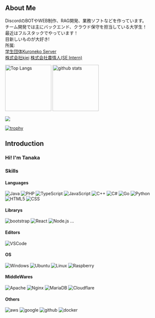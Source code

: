 ## About Me

DiscordのBOTやWEB制作、RAG開発、業務ソフトなどを作っています。<br/>
チーム開発では主にバックエンド、クラウド保守を担当している大学生！<br/>
最近はフルスタックでやっています！<br/>
目新しいものが大好き!<br/>
所属:<br/>
[学生団体Kuroneko Server](https://krnk.org/)<br/>
[株式会社kiei](https://kiei-inc.jp)
[株式会社農情人(SE Intern)](https://noujoujin.com/)<br/>


<p align="left">
  <img alt="Top Langs" height="150px" src="https://github-readme-stats.vercel.app/api/top-langs/?username=MaruyamaKoushirou&layout=compact&show_icons=true&theme=onedark" />
  <img alt="github stats" height="150px" src="https://github-readme-stats.vercel.app/api?username=MaruyamaKoushirou&theme=onedark&show_icons=ture" />

 ![](http://github-profile-summary-cards.vercel.app/api/cards/profile-details?username=MaruyamaKoushirou&theme=aura_dark)

[![trophy](https://github-profile-trophy.vercel.app/?username=MaruyamaKoushirou&theme=onedark)](https://github.com/ryo-ma/github-profile-trophy)
    
</p>

## Introduction
### Hi! I'm Tanaka
<h3>Skills</h3>
<h4>Languages</h4>
<p>
  <img alt="Java" src="https://img.shields.io/badge/-Java-ffdc00.svg?logo=&style=plastic">
  <img alt="PHP" src="https://img.shields.io/badge/PHP-ccc.svg?logo=php&style=flat">
  <img alt="TypeScript" src="https://img.shields.io/badge/-TypeScript-007ACC.svg?logo=typescript&style=flat">
  <img alt="JavaScript" src="https://img.shields.io/badge/-Javascript-F7DF1E.svg?logo=javascript&style=plastic">
  <img alt="C++" src="https://img.shields.io/badge/-++-0099E5.svg?logo=C&style=plastic">
  <img alt="C#" src="https://img.shields.io/badge/-%EF%BC%83-0099E5.svg?logo=C&style=plastic">
  <img alt="Go" src="https://img.shields.io/badge/-Go-0099E5.svg?logo=go&style=plastic"/>
  <img alt="Python" src="https://img.shields.io/badge/python-3670A0?style=flat-square&logo=python&logoColor=ffdd54" />
  <img alt="HTML5" src="https://img.shields.io/badge/html5-%23E34F26.svg?style=flat-square&logo=html5&logoColor=white" />
  <img alt="CSS" src="https://img.shields.io/badge/css3-%231572B6.svg?style=flat-square&logo=css3&logoColor=white" />
</p>
<h4>Librarys</h4>
<p>
<img alt="bootstrap" src="https://img.shields.io/badge/-Bootstrap-563D7C.svg?logo=bootstrap&style=flat">
<img alt="React" src="https://img.shields.io/badge/-React-555.svg?logo=react&style=flat">
<img alt="Node.js" src="https://img.shields.io/badge/node.js-6DA55F?style=flat-square&logo=node.js&logoColor=white" />
...
</p>
<h4>Editors</h4>
<p>
  <img alt="VSCode" src="https://img.shields.io/badge/Visual%20Studio%20Code-0078d7.svg?style=flat-square&logo=visual-studio-code&logoColor=white" />
</p>
<h4>OS</h4>
<p>
  <img alt="Windows" src="https://img.shields.io/badge/Windows-0078D6?style=flat-square&logo=windows&logoColor=white" />
  <img alt="Ubuntu" src="https://img.shields.io/badge/Ubuntu-E95420?style=flat-square&logo=ubuntu&logoColor=white" />
  <img alt="Linux" src="https://img.shields.io/badge/-Linux-0099E5.svg?logo=Linux&style=plastic">
  <img alt="Raspberry" src="https://img.shields.io/badge/-Raspberry%20Pi-C51A4A.svg?logo=raspberry-pi&style=flat">
</p>
<h4>MiddleWares</h4>
<p>
<img alt="Apache" src="https://img.shields.io/badge/-Apache-D22128.svg?logo=apache&style=flat">
<img alt="Nginx" src="https://img.shields.io/badge/-Nginx-bfcfcf.svg?logo=nginx&style=flat">
<img alt="MariaDB" src="https://img.shields.io/badge/-MariaDB-0099E5.svg?logo=MySQL&style=plastic">
<img alt="Cloudflare" src="https://img.shields.io/badge/Cloudflare-F38020?style=flat-square&logo=Cloudflare&logoColor=white" />
</p>
<h4>Others</h4>
<p>
<img alt="aws" src="https://img.shields.io/badge/-Amazon%20AWS-232F3E.svg?logo=amazon-aws&style=flat">
<img alt="google" src="https://img.shields.io/badge/-Google%20Cloud-EEE.svg?logo=google-cloud&style=flat">
<img alt="github" src="https://img.shields.io/badge/-GitHub-181717.svg?logo=github&style=flat">
<img alt="docker" src="https://img.shields.io/badge/-Docker-EEE.svg?logo=docker&style=flat">
</p>
